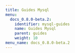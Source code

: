 ```yaml
---
title: Guides Mysql
menu:
  docs_0.8.0-beta.2:
    identifier: mysql-guides
    name: Guides Mysql
    parent: guides
    weight: 10
menu_name: docs_0.8.0-beta.2
---
```


